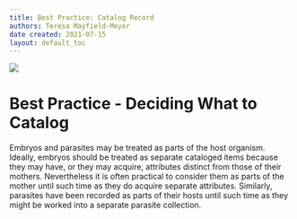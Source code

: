 ```yaml
---
title: Best Practice: Catalog Record
authors: Teresa Mayfield-Meyer
date created: 2021-07-15
layout: default_toc
---
```


![](https://raw.githubusercontent.com/ArctosDB/documentation-wiki/gh-pages/tutorial_images/Bear%20Work%20in%20Progress.JPG)

<h1 id="catalog-record">
    Best Practice - Deciding What to Catalog
</h1>

Embryos and parasites may be treated as parts of the host organism. Ideally, embryos should be treated as separate cataloged items because they may have, or they may acquire, attributes distinct from those of their mothers. Nevertheless it is often practical to consider them as parts of the mother until such time as they do acquire separate attributes. Similarly, parasites have been recorded as parts of their hosts until such time as they might be worked into a separate parasite collection.
